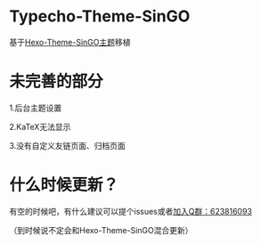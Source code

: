 # Typecho-Theme-SinGO
基于[Hexo-Theme-SinGO主题](https://github.com/StarWEB890/hexo-theme-singo)移植
# 未完善的部分
1.后台主题设置

2.KaTeX无法显示

3.没有自定义友链页面、归档页面
# 什么时候更新？
有空的时候吧，有什么建议可以提个issues或者[加入Q群：623816093](https://jq.qq.com/?_wv=1027&k=moLMRjwC)

（到时候说不定会和Hexo-Theme-SinGO混合更新）